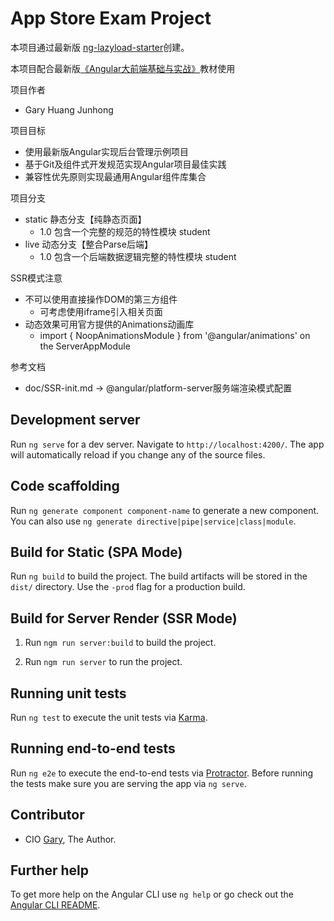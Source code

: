 # App Store Exam Project

本项目通过最新版 [ng-lazyload-starter](https://github.com/GaryHuang2333/Angular.git)创建。

本项目配合最新版[《Angular大前端基础与实战》](http://book-angular.mydoc.io/)教材使用

项目作者
- Gary Huang Junhong

项目目标
- 使用最新版Angular实现后台管理示例项目
- 基于Git及组件式开发规范实现Angular项目最佳实践
- 兼容性优先原则实现最通用Angular组件库集合

项目分支
- static 静态分支【纯静态页面】
    - 1.0 包含一个完整的规范的特性模块 student
- live 动态分支【整合Parse后端】
    - 1.0 包含一个后端数据逻辑完整的特性模块 student

SSR模式注意
- 不可以使用直接操作DOM的第三方组件
    - 可考虑使用iframe引入相关页面
- 动态效果可用官方提供的Animations动画库
    - import { NoopAnimationsModule } from '@angular/animations' on the ServerAppModule

参考文档
- doc/SSR-init.md -> @angular/platform-server服务端渲染模式配置

## Development server

Run `ng serve` for a dev server. Navigate to `http://localhost:4200/`. The app will automatically reload if you change any of the source files.

## Code scaffolding

Run `ng generate component component-name` to generate a new component. You can also use `ng generate directive|pipe|service|class|module`.

## Build for Static (SPA Mode)

Run `ng build` to build the project. The build artifacts will be stored in the `dist/` directory. Use the `-prod` flag for a production build.

## Build for Server Render (SSR Mode)

1. Run `ngm run server:build` to build the project.

2. Run `ngm run server` to run the project.

## Running unit tests

Run `ng test` to execute the unit tests via [Karma](https://karma-runner.github.io).

## Running end-to-end tests

Run `ng e2e` to execute the end-to-end tests via [Protractor](http://www.protractortest.org/).
Before running the tests make sure you are serving the app via `ng serve`.

## Contributor
- CIO [Gary](https://github.com/GaryHuang2333), The Author.

## Further help

To get more help on the Angular CLI use `ng help` or go check out the [Angular CLI README](https://github.com/angular/angular-cli/blob/master/README.md).
